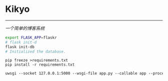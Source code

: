 # Kikyo
___

_一个简单的博客系统_  

```bash
export FLASK_APP=flaskr
# flask init-d
flask init-db
# Initialized the database.
```

```pip
pip freeze >requirements.txt  
pip install -r requirements.txt
```

```md
uwsgi --socket 127.0.0.1:5000 --wsgi-file app.py --callable app --processes 4 --threads 2 --stats 127.0.0.1:9191
```